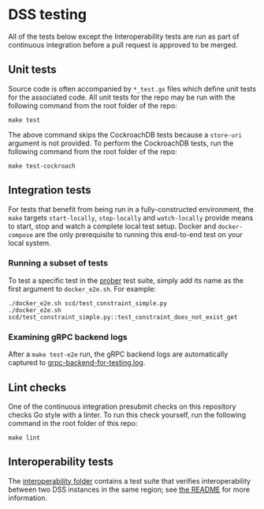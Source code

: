# DSS testing

All of the tests below except the Interoperability tests are run as part of
continuous integration before a pull request is approved to be merged.

## Unit tests
Source code is often accompanied by `*_test.go` files which define unit tests
for the associated code.  All unit tests for the repo may be run with the
following command from the root folder of the repo:
```shell script
make test
```
The above command skips the CockroachDB tests because a `store-uri` argument is
 not provided.  To perform the CockroachDB tests, run the following command
 from the root folder of the repo:
```shell script
make test-cockroach
```

## Integration tests
For tests that benefit from being run in a fully-constructed environment, the
`make` targets `start-locally`, `stop-locally` and `watch-locally` provide means to start, stop and watch a complete local test setup. Docker and `docker-compose` are the only
prerequisite to running this end-to-end test on your local system.

### Running a subset of tests
To test a specific test in the [prober](../monitoring/prober) test suite,
simply add its name as the first argument to `docker_e2e.sh`.  For example:
```shell script
./docker_e2e.sh scd/test_constraint_simple.py
./docker_e2e.sh scd/test_constraint_simple.py::test_constraint_does_not_exist_get
```

### Examining gRPC backend logs
After a `make test-e2e` run, the gRPC backend logs are automatically captured
to [grpc-backend-for-testing.log](../grpc-backend-for-testing.log).

## Lint checks
One of the continuous integration presubmit checks on this repository checks Go
style with a linter.  To run this check yourself, run the following command in
the root folder of this repo:
```shell script
make lint
```

## Interoperability tests
The [interoperability folder](../monitoring/interoperability) contains a test suite that
verifies interoperability between two DSS instances in the same region; see
[the README](../monitoring/interoperability/README.md) for more information.
